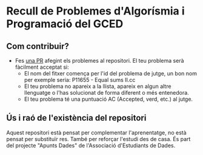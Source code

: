 # Recull de Problemes d'Algorísmia i Programació del GCED

## Com contribuir?
* Fes [una PR](https://docs.github.com/en/pull-requests/collaborating-with-pull-requests/proposing-changes-to-your-work-with-pull-requests/creating-a-pull-request) afegint els problemes al repositori. El teu problema serà fàcilment acceptat si:
  * El nom del fitxer comença per l'id del problema de jutge, un bon nom per exemple seria: P11655 - Equal sums II.cc
  * El teu problema no apareix a la llista, apareix en algun altre llenguatge o l'has solucionat de forma diferent o més entenedora.
  * El teu problema té una puntuació AC (Accepted, verd, etc.) al jutge.

## Ús i raó de l'existència del repositori
Aquest repositori està pensat per complementar l'aprenentatge, no està pensat per substituïr res. També per reforçar l'estudi des de casa. És part del projecte "Apunts Dades" de l'Associació d'Estudiants de Dades.
